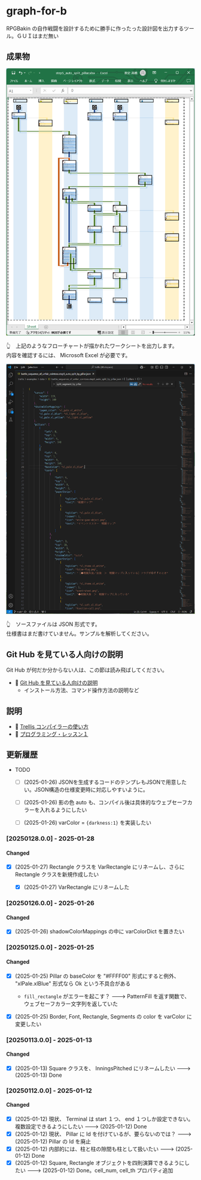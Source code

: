 # graph-for-b

RPGBakin の自作戦闘を設計するために勝手に作ったった設計図を出力するツール。ＧＵＩはまだ無い  


## 成果物

![成果物](./docs/img/[20250113-0140]フローチャート.png)  

👆　上記のようなフローチャートが描かれたワークシートを出力します。  
内容を確認するには、 Microsoft Excel が必要です。  

![ソースファイル](./docs/img/[20250113-0148]ソースファイル.png)  

👆　ソースファイルは JSON 形式です。  
仕様書はまだ書けていません。サンプルを解析してください。  


## Git Hub を見ている人向けの説明

Git Hub が何だか分からない人は、この節は読み飛ばしてください。  

* 📖 [Git Hub を見ている人向けの説明](./docs_dev/from_git_hub.md)
    * インストール方法、コマンド操作方法の説明など


## 説明

* 📖 [Trellis コンパイラーの使い方](./docs/programming_lesson/how_to_use_compiler.md)
* 📖 [プログラミング・レッスン１](./docs/programming_lesson/1/README.md)


## 更新履歴

* TODO
    * [ ] (2025-01-26) JSONを生成するコードのテンプレもJSONで用意したい。JSON構造の仕様変更時に対応しやすいように。
    * [ ] (2025-01-26) 影の色 auto も、コンパイル後は具体的なウェブセーフカラーを入れるようにしたい
    * [ ] (2025-01-26) varColor = `{darkness:1}` を実装したい


### [20250128.0.0] - 2025-01-28

#### Changed

* [x] (2025-01-27) Rectangle クラスを VarRectangle にリネームし、さらに Rectangle クラスを新規作成したい
    * [x] (2025-01-27) VarRectangle にリネームした


### [20250126.0.0] - 2025-01-26

#### Changed

* [x] (2025-01-26) shadowColorMappings の中に varColorDict を置きたい


### [20250125.0.0] - 2025-01-25

#### Changed

* [x] (2025-01-25) Pillar の baseColor を "#FFFF00" 形式にすると例外、 "xlPale.xlBlue" 形式なら Ok という不具合がある
    * `fill_rectangle` がエラーを起こす？ ---> PatternFill を返す関数で、ウェブセーフカラー文字列を返していた
* [x] (2025-01-25) Border, Font, Rectangle, Segments の color を varColor に変更したい


### [20250113.0.0] - 2025-01-13

#### Changed

* [x] (2025-01-13) Square クラスを、 InningsPitched にリネームしたい ---> (2025-01-13) Done


### [20250112.0.0] - 2025-01-12

#### Changed

* [x] (2025-01-12) 現状、 Terminal は start １つ、 end １つしか設定できない。複数設定できるようにしたい ---> (2025-01-12) Done
* [x] (2025-01-12) 現状、 Pillar に Id を付けているが、要らないのでは？ ---> (2025-01-12) Pillar の Id を廃止
* [x] (2025-01-12) 内部的には、柱と柱の隙間も柱として扱いたい ---> (2025-01-12) Done
* [x] (2025-01-12) Square, Rectangle オブジェクトを四則演算できるようにしたい ---> (2025-01-12) Done。cell_num, cell_th プロパティ追加
